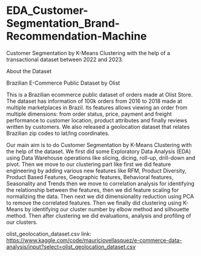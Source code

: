 # EDA_Customer-Segmentation_Brand-Recommendation-Machine
Customer Segmentation by K-Means Clustering with the help of a transactional dataset between 2022 and 2023. 

About the Dataset

Brazilian E-Commerce Public Dataset by Olist

This is a Brazilian ecommerce public dataset of orders made at Olist Store. The dataset has information of 100k orders from 2016 to 2018 made at multiple marketplaces in Brazil. Its features allows viewing an order from multiple dimensions: from order status, price, payment and freight performance to customer location, product attributes and finally reviews written by customers. We also released a geolocation dataset that relates Brazilian zip codes to lat/lng coordinates.

Our main aim is to do Customer Segmentation by K-Means Clustering with the help of the dataset. We first did some Exploratory Data Analysis (EDA) using Data Warehouse operations like slicing, dicing, roll-up, drill-down and pivot. Then we move to our clustering part like first we did feature engineering by adding various new features like RFM, Product Diversity, Product Based Features, Geographic features, Behavioral features, Seasonality and Trends then we move to correlation analysis for identifying the relationship between the features, then we did feature scaling for normalizing the data. Then next we did dimensionality reduction using PCA to remove the correlated features. Then we finally did clustering using K-Means by identifying our cluster number by elbow method and silhouette method. Then after clustering we did evaluations, analysis and profiling of our clusters.

olist_geolocation_dataset.csv link:
https://www.kaggle.com/code/mauriciovellasquez/e-commerce-data-analysis/input?select=olist_geolocation_dataset.csv
